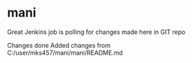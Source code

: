 # mani
Great Jenkins job is polling for changes made here in GIT repo

Changes done
Added changes from C:/user/mks457/mani/mani/README.md
